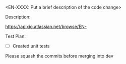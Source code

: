 
<EN-XXXX: Put a brief description of the code change>

Description:

https://apixio.atlassian.net/browse/EN-

Test Plan:

- [ ] Created unit tests

Please squash the commits before merging into dev
